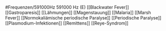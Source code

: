 #Frequenzen/591000Hz
591000 Hz (E)
[[Blackwater Fever]]
[[Gastroparesis]]
[[Lähmungen]]
[[Magenstauung]]
[[Malaria]]
[[Marsh Fever]]
[[Normokaliämische periodische Paralyse]]
[[Periodische Paralyse]]
[[Plasmodium-Infektionen]]
[[Remittens]]
[[Reye-Syndrom]]